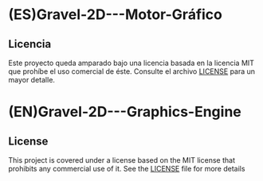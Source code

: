 # (ES)Gravel-2D---Motor-Gráfico

## Licencia
Este proyecto queda amparado bajo una licencia
basada en la licencia MIT que prohíbe el
uso comercial de éste.
Consulte el archivo [LICENSE](LICENSE) para
un mayor detalle.

# (EN)Gravel-2D---Graphics-Engine

## License 
This project is covered under a license based
on the MIT license that prohibits any
commercial use of it.
See the [LICENSE](LICENSE) file for more details